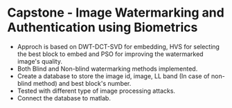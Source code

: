 # Capstone - Image Watermarking and Authentication using Biometrics
* Approch is based on DWT-DCT-SVD for embedding, HVS for selecting the best block to embed and PSO for improving the watermarked image's quality.
* Both Blind and Non-blind watermarking methods implemented.
* Create a database to store the image id, image, LL band (In case of non-blind method) and best block's number.
* Tested with different type of image processing attacks.
* Connect the database to matlab.
